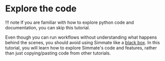 # Explore the code

!!! note 
    If you are familiar with how to explore python code and documentation, you can skip this tutorial.

Even though you can run workflows without understanding what happens behind the scenes, you should avoid using Simmate like a [black box](https://en.wikipedia.org/wiki/Black_box). In this tutorial, you will learn how to explore Simmate's code and features, rather than just copying/pasting code from other tutorials.

